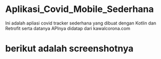 # Aplikasi_Covid_Mobile_Sederhana
Ini adalah apliasi covid tracker sederhana yang dibuat dengan Kotlin dan Retrofit serta datanya APInya didatap dari kawalcorona.com

# berikut adalah screenshotnya


